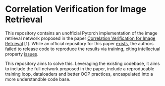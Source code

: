 # Correlation Verification for Image Retrieval

This repository contains an unofficial Pytorch implementation of the image retrieval network proposed in the paper [Correlation Verification for Image Retrieval](https://openaccess.thecvf.com/content/CVPR2022/html/Lee_Correlation_Verification_for_Image_Retrieval_CVPR_2022_paper.html) [1]. While an official repository for this paper [exists](https://github.com/sungonce/CVNet/tree/main), the authors failed to release code to reproduce the results via training, citing intellectual property [issues](https://github.com/sungonce/CVNet/issues/1#issuecomment-1161781271). 

This repository aims to solve this. Leveraging the existing codebase, it aims to include the full network proposed in the paper, include a reproducable training loop, dataloaders and better OOP practices, encaspulated into a more understandble code base. 


